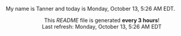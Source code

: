 My name is Tanner and today is Monday, October 13, 5:26 AM EDT.

<p align="center">This <i>README</i> file is generated <b>every 3 hours</b>!</br>Last refresh: Monday, October 13, 5:26 AM EDT<br /></p>
